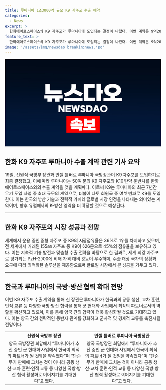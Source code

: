 ```yaml
---
title: 루마니아 1조3000억 규모 K9 자주포 수출 예약
categories:
  - News
excerpt: >
  한화에어로스페이스의 K9 자주포가 루마니아에 도입되는 결정이 나왔다. 이번 계약은 9억2000만달러 규모로, K9 자주포 50여문과 K10 탄약 운반차를 포함하고 있다. 이는 루마니아의 최대 규모 무기 도입 사업으로, 러시아의 우크라이나 침공으로 인해 동유럽 지역에서 군비 증강 움직임이 예상되는 가운데 이뤄졌다. 한화에어로스페이스의 K9 자주포는 세계에서 자주포 시장의 절반 가까이를 석권하는 대표적인 효자 방산 무기체계로, 현재 전 세계 중형 자주포 시장의 36%를 차지하고 있다. 이번 수출은 루마니아에 이어 여덟 번째, 러시아 외 유럽에서도 K9이 인정받고 있는 것으로 분석되고 있다.
feature_text: >
  한화에어로스페이스의 K9 자주포가 루마니아에 도입되는 결정이 나왔다. 이번 계약은 9억2000만달러 규모로, K9 자주포 50여문과 K10 탄약 운반차를 포함하고 있다. 이는 루마니아의 최대 규모 무기 도입 사업으로, 러시아의 우크라이나 침공으로 인해 동유럽 지역에서 군비 증강 움직임이 예상되는 가운데 이뤄졌다. 한화에어로스페이스의 K9 자주포는 세계에서 자주포 시장의 절반 가까이를 석권하는 대표적인 효자 방산 무기체계로, 현재 전 세계 중형 자주포 시장의 36%를 차지하고 있다. 이번 수출은 루마니아에 이어 여덟 번째, 러시아 외 유럽에서도 K9이 인정받고 있는 것으로 분석되고 있다.
image: '/assets/img/newsdao_breakingnews.jpg'
---
```


<p><img src="/assets/img/newsdao_breakingnews.jpg" alt="koreaapp 속보" /></p>

<h2 data-ke-size="size26">한화 K9 자주포 루마니아 수출 계약 관련 기사 요약</h2>

<p data-ke-size="size16">19일, 신원식 국방부 장관과 안젤 틀버르 루마니아 국방장관이 K9 자주포를 도입하기로 최종 결정했고, 이에 따라 루마니아는 50여 문의 K9 자주포와 K10 탄약 운반차를 한화에어로스페이스와의 수출 계약을 맺을 계획이다. 이로써 K9는 루마니아의 최근 7년간 무기 도입 사업 중 최대 규모의 계약으로, 더불어 나토 회원국 중 여섯 번째로 K9를 도입한다. 이는 한국의 방산 기술과 전략적 가치의 글로벌 시장 인정을 나타내는 의미있는 계약이며, 향후 유럽에서의 K-방산 영역을 더 확장할 것으로 예상된다.</p>

<hr>

<h2 data-ke-size="size26">한화 K9 자주포의 시장 성공과 전망</h2>

<p data-ke-size="size16">세계에서 운용 중인 중형 자주포 중 K9의 시장점유율은 36%로 1위를 차지하고 있으며, 전 세계에서 거래된 155㎜ 자주포 중 K9이 626문으로 45%의 점유율을 보유하고 있다. 이는 지속적 기술 발전과 맞춤형 수출 전략을 바탕으로 한 결과로, 세계 최강 자주포로 평가되는 PzH-2000에 비해 가격 대비 성능이 우수하며, 수출 대상 국가의 상황과 요구에 따라 최적화된 솔루션을 제공함으로써 글로벌 시장에서 큰 성공을 거두고 있다.</p>

<hr>

<h2 data-ke-size="size26">한국과 루마니아의 국방‧방산 협력 확대 전망</h2>

<p data-ke-size="size16">이번 K9 자주포 수출 계약을 통해 신 장관은 루마니아가 한국과의 공동 생산, 교차 훈련, 인적 교류 등 다양한 국방‧방산 협력을 통해 군 현대화 사업에서 최적의 파트너로서의 역할을 확신하고 있으며, 이를 통해 양국 간의 협력이 더욱 활성화될 것으로 기대하고 있다. 이는 양국 간의 전략적인 동반자 관계를 강화하고 군사적 및 경제적 교류를 촉진시킬 전망이다.</p>

<table>
    <tbody>
        <tr>
            <td style="text-align: center; height: 17px;"><b>신원식 국방부 장관</b></td>
            <td style="text-align: center; height: 17px;"><b>안젤 틀버르 루마니아 국방장관</b></td>
        </tr>
        <tr>
            <td style="text-align: center; height: 17px;">양국 국방장관 회담에서 “루마니아가 추진 중인 군 현대화 사업에서 한국이 최적의 파트너가 될 것임을 약속했다”며 “단순 무기 판매에 그치는 것이 아니라 공동 생산·교차 훈련·인적 교류 등 다양한 국방‧방산 협력 활성화로 이어지기를 기대한다”고 했다.</td>
            <td style="text-align: center; height: 17px;">양국 국방장관 회담에서 “루마니아가 추진 중인 군 현대화 사업에서 한국이 최적의 파트너가 될 것임을 약속했다”며 “단순 무기 판매에 그치는 것이 아니라 공동 생산·교차 훈련·인적 교류 등 다양한 국방‧방산 협력 활성화로 이어지기를 기대한다”고 했다.</td>
        </tr>
    </tbody>
</table>

<p data-ke-size="size16">&nbsp;</p>

